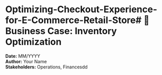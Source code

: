 # Optimizing-Checkout-Experience-for-E-Commerce-Retail-Store# 📑 Business Case: Inventory Optimization  
**Date:** MM/YYYY  
**Author:** Your Name  
**Stakeholders:** Operations, Financesdd
